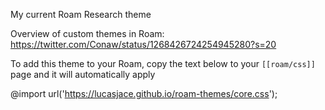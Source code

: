 My current Roam Research theme

Overview of custom themes in Roam: https://twitter.com/Conaw/status/1268426724254945280?s=20

To add this theme to your Roam, copy the text below to your `[[roam/css]]` page and it will automatically apply

@import url('https://lucasjace.github.io/roam-themes/core.css');
